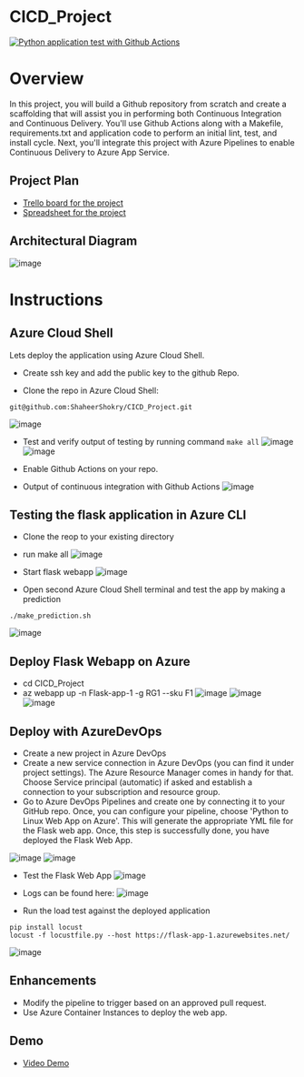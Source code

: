 # CICD_Project

[![Python application test with Github Actions](https://github.com/ShaheerShokry/CICD_Project/actions/workflows/pythonapp.yml/badge.svg)](https://github.com/ShaheerShokry/CICD_Project/actions/workflows/pythonapp.yml)


# Overview
In this project, you will build a Github repository from scratch and create a scaffolding that will assist you in performing both Continuous Integration and Continuous Delivery. You'll use Github Actions along with a Makefile, requirements.txt and application code to perform an initial lint, test, and install cycle. Next, you'll integrate this project with Azure Pipelines to enable Continuous Delivery to Azure App Service.

## Project Plan
- [Trello board for the project](https://trello.com/b/zeoZeJUF/cicdproject)
- [Spreadsheet for the project](./project-management-sh.xlsx)

## Architectural Diagram
![image](https://user-images.githubusercontent.com/94620177/226965171-9e2dfb43-905c-43af-97f9-a14ed72e72af.png)


# Instructions
## Azure Cloud Shell
Lets deploy the application using Azure Cloud Shell.

* Create ssh key and add the public key to the github Repo.

* Clone the repo in Azure Cloud Shell:
```
git@github.com:ShaheerShokry/CICD_Project.git
```
![image](https://user-images.githubusercontent.com/94620177/226966318-2be08565-c7c6-43ec-8fdc-9fe8774d7f47.png)

* Test and verify output of testing by running command ```make all```
![image](https://user-images.githubusercontent.com/94620177/226967699-fca23ca8-910f-4f27-b9c3-a6075c2597d0.png)
![image](https://user-images.githubusercontent.com/94620177/226967822-80d82039-1d1f-4c8e-842d-85e6e14f4c88.png)

* Enable Github Actions on your repo.
* Output of continuous integration with Github Actions
![image](https://user-images.githubusercontent.com/94620177/226968683-9dd7556f-ecb9-4fcd-b37f-fe8818ec3817.png)

## Testing the flask application in Azure CLI
* Clone the reop to your existing directory
* run make all
![image](https://user-images.githubusercontent.com/94620177/227331113-d21a03b9-7a24-435c-8eee-d8e28604545f.png)


* Start flask webapp 
![image](https://user-images.githubusercontent.com/94620177/227003894-863b9795-5a96-40b0-9f25-bec2486eb21f.png)

* Open second Azure Cloud Shell terminal and test the app by making a prediction
```
./make_prediction.sh
```
![image](https://user-images.githubusercontent.com/94620177/227004103-df374382-4948-4ac1-8ed3-6a96be47b714.png)

## Deploy Flask Webapp on Azure

* cd CICD_Project
* az webapp up -n Flask-app-1 -g RG1 --sku F1
![image](https://user-images.githubusercontent.com/94620177/227008533-d1edb400-5899-4c5b-b053-08b14f384e65.png)
![image](https://user-images.githubusercontent.com/94620177/227008826-643ca051-d5db-42f8-b257-4e01e979599e.png)
![image](https://user-images.githubusercontent.com/94620177/227008925-7f832e01-dd04-417e-84ef-c302646c5a38.png)


## Deploy with AzureDevOps

* Create a new project in Azure DevOps
* Create a new service connection in Azure DevOps (you can find it under project settings). The Azure Resource Manager comes in handy for that. Choose         Service principal (automatic) if asked and establish a connection to your subscription and resource group.
* Go to Azure DevOps Pipelines and create one by connecting it to your GitHub repo. Once, you can configure your pipeline, choose 'Python to Linux Web App     on Azure'. This will generate the appropriate YML file for the Flask web app.
  Once, this step is successfully done, you have deployed the Flask Web App.

![image](https://user-images.githubusercontent.com/94620177/227025518-61b63e79-5624-44b8-b73d-050f3501fb3f.png)
![image](https://user-images.githubusercontent.com/94620177/227025660-5940f634-53a9-4d4a-b09b-13ba29b8f382.png)


* Test the Flask Web App
![image](https://user-images.githubusercontent.com/94620177/227026937-8d2b9578-45c4-4eab-9c14-f2543a672933.png)

* Logs can be found here:
![image](https://user-images.githubusercontent.com/94620177/227027342-b949808b-65b0-45cf-be72-74feb63f18b0.png)


* Run the load test against the deployed application 
```
pip install locust
locust -f locustfile.py --host https://flask-app-1.azurewebsites.net/
```

![image](https://user-images.githubusercontent.com/94620177/227506505-99a3ec3c-aba6-425d-84ed-382e25ca56e4.png)


## Enhancements
* Modify the pipeline to trigger based on an approved pull request.
* Use Azure Container Instances to deploy the web app.



## Demo

- [Video Demo](https://youtu.be/1uz3NmUpPAo)







